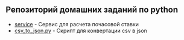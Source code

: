 ## Репозиторий домашних заданий по python

- [service](service) - Сервис для расчета почасовой ставки
- [csv_to_json.py](csv_to_json.py) - Скрипт для конвертации csv в json